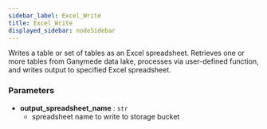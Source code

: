 ```yaml
---
sidebar_label: Excel_Write
title: Excel_Write
displayed_sidebar: nodeSidebar
---
```


Writes a table or set of tables as an Excel spreadsheet.
Retrieves one or more tables from Ganymede data lake, processes via user-defined function,
and writes output to specified Excel spreadsheet.

### Parameters
- **output_spreadsheet_name** : `str`
  - spreadsheet name to write to storage bucket